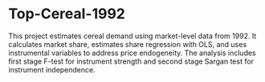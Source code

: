# Top-Cereal-1992
This project estimates cereal demand using market-level data from 1992. It calculates market share, estimates share regression with OLS, and uses instrumental variables to address price endogeneity. The analysis includes first stage F-test for instrument strength and second stage Sargan test for instrument independence.
